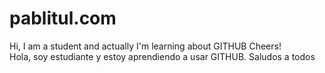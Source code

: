 # pablitul.com
Hi, I am a student and actually I'm learning about GITHUB
Cheers!<br>
Hola, soy estudiante y estoy aprendiendo a usar GITHUB.
Saludos a todos
